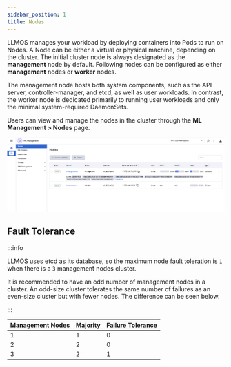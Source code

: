 ```yaml
---
sidebar_position: 1
title: Nodes
---
```


LLMOS manages your workload by deploying containers into Pods to run on Nodes. A Node can be either a virtual or physical machine, depending on the cluster. The initial cluster node is always designated as the **management** node by default. Following nodes can be configured as either **management** nodes or **worker** nodes.

The management node hosts both system components, such as the API server, controller-manager, and etcd, as well as user workloads. In contrast, the worker node is dedicated primarily to running user workloads and only the minimal system-required DaemonSets.

Users can view and manage the nodes in the cluster through the **ML Management > Nodes** page.



![nodes](/img/docs/nodes.png)


## Fault Tolerance
:::info

LLMOS uses etcd as its database, so the maximum node fault toleration is `1` when there is a `3` management nodes cluster.

It is recommended to have an odd number of management nodes in a cluster. An odd-size cluster tolerates the same number of failures as an even-size cluster but with fewer nodes. The difference can be seen below.

:::


| Management Nodes | Majority | Failure Tolerance |
|------------------|----------|-------------------|
| 1                | 1        | 0                 |
| 2                | 2        | 0                 |
| 3	            | 2	       | 1                 |
